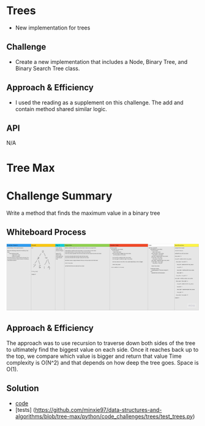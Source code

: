 # Trees
* New implementation for trees

## Challenge
* Create a new implementation that includes a Node, Binary Tree, and Binary Search Tree class. 

## Approach & Efficiency
* I used the reading as a supplement on this challenge. The add and contain method shared similar logic.

## API
N/A

# Tree Max
# Challenge Summary
Write a method that finds the maximum value in a binary tree

## Whiteboard Process
![Tree Max Whiteboard](https://github.com/minxie97/data-structures-and-algorithms/blob/tree-max/python/code_challenges/trees/tree_max.jpg)

## Approach & Efficiency
The approach was to use recursion to traverse down both sides of the tree to ultimately find the biggest value on each side. Once it reaches back up to the top, we compare which value is bigger and return that value
Time complexity is O(N^2) and that depends on how deep the tree goes. Space is O(1).

## Solution
* [code](https://github.com/minxie97/data-structures-and-algorithms/blob/tree-max/python/code_challenges/trees/binary_tree.py)
* [tests] (https://github.com/minxie97/data-structures-and-algorithms/blob/tree-max/python/code_challenges/trees/test_trees.py)
